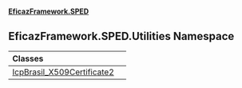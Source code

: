 #### [EficazFramework.SPED](EficazFrameworkSPED.md 'EficazFramework SPED')

## EficazFramework.SPED.Utilities Namespace

| Classes | |
| :--- | :--- |
| [IcpBrasil_X509Certificate2](EficazFramework.SPED.Utilities/IcpBrasil_X509Certificate2.md 'EficazFramework.SPED.Utilities.IcpBrasil_X509Certificate2') | |
